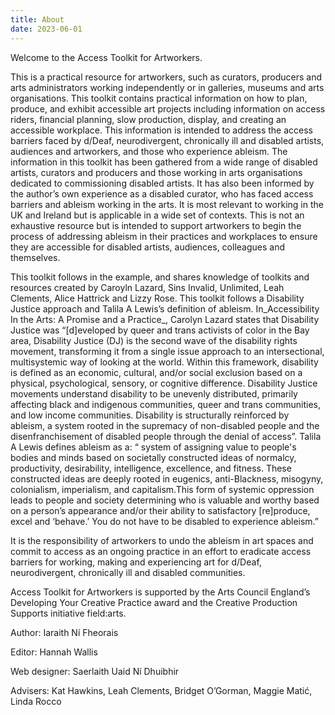 ```yaml
---
title: About
date: 2023-06-01
---
```


Welcome to the Access Toolkit for Artworkers.

This is a practical resource for artworkers, such as curators, producers and arts administrators working independently or in galleries, museums and arts organisations. This toolkit contains practical information on how to plan, produce, and exhibit accessible art projects including information on access riders, financial planning, slow production, display, and creating an accessible workplace. This information is intended to address the access barriers faced by d/Deaf, neurodivergent, chronically ill and disabled artists, audiences and artworkers, and those who experience ableism. The information in this toolkit has been gathered from a wide range of disabled artists, curators and producers and those working in arts organisations dedicated to commissioning disabled artists. It has also been informed by the author’s own experience as a disabled curator, who has faced access barriers and ableism working in the arts. It is most relevant to working in the UK and Ireland but is applicable in a wide set of contexts. This is not an exhaustive resource but is intended to support artworkers to begin the process of addressing ableism in their practices and workplaces to ensure they are accessible for disabled artists, audiences, colleagues and themselves.

This toolkit follows in the example, and shares knowledge of toolkits and resources created by Caroyln Lazard, Sins Invalid, Unlimited, Leah Clements, Alice Hattrick and Lizzy Rose. This toolkit follows a Disability Justice approach and Talila A Lewis’s definition of ableism. In_Accessibility In the Arts: A Promise and a Practice_, Carolyn Lazard states that Disability Justice was “\[d]eveloped by queer and trans activists of color in the Bay area, Disability Justice (DJ) is the second wave of the disability rights movement, transforming it from a single issue approach to an intersectional, multisystemic way of looking at the world. Within this framework, disability is defined as an economic, cultural, and/or social exclusion based on a physical, psychological, sensory, or cognitive difference. Disability Justice movements understand disability to be unevenly distributed, primarily affecting black and indigenous communities, queer and trans communities, and low income communities. Disability is structurally reinforced by ableism, a system rooted in the supremacy of non-disabled people and the disenfranchisement of disabled people through the denial of access”. Talila A Lewis defines ableism as a: “ system of assigning value to people's bodies and minds based on societally constructed ideas of normalcy, productivity, desirability, intelligence, excellence, and fitness. These constructed ideas are deeply rooted in eugenics, anti-Blackness, misogyny, colonialism, imperialism, and capitalism.This form of systemic oppression leads to people and society determining who is valuable and worthy based on a person’s appearance and/or their ability to satisfactory \[re]produce, excel and ‘behave.’ You do not have to be disabled to experience ableism.”

It is the responsibility of artworkers to undo the ableism in art spaces and commit to access as an ongoing practice in an effort to eradicate access barriers for working, making and experiencing art for d/Deaf, neurodivergent, chronically ill and disabled communities.

Access Toolkit for Artworkers is supported by the Arts Council England’s Developing Your Creative Practice award and the Creative Production Supports initiative field:arts.

Author: Iaraith Ní Fheorais

Editor: Hannah Wallis

Web designer: Saerlaith Uaid Ní Dhuibhir

Advisers: Kat Hawkins, Leah Clements, Bridget O’Gorman, Maggie Matić, Linda Rocco
